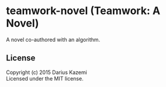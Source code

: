 # teamwork-novel (Teamwork: A Novel)

A novel co-authored with an algorithm.

## License
Copyright (c) 2015 Darius Kazemi  
Licensed under the MIT license.
